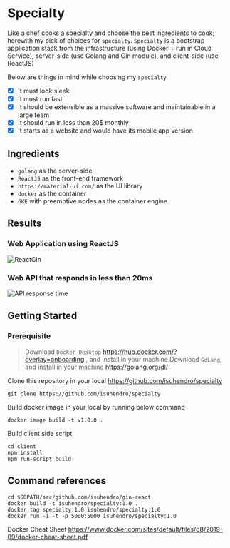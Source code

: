 # Specialty
Like a chef cooks a specialty and choose the best ingredients to cook; herewith my pick of choices for `specialty`.
`Specialty` is a bootstrap application stack from the infrastructure (using Docker + run in Cloud Service), server-side (use Golang and Gin module), and client-side (use ReactJS)

Below are things in mind while choosing my `specialty`
- [x]  It must look sleek
- [x]  It must run fast
- [x]  It should be extensible as a massive software and maintainable in a large team
- [x]  It should run in less than 20\$ monthly
- [x]  It starts as a website and would have its mobile app version

## Ingredients
- `golang` as the server-side
- `ReactJS` as the front-end framework
- `https://material-ui.com/` as the UI library
- `docker` as the container
- `GKE` with preemptive nodes as the container engine

## Results
### Web Application using ReactJS
![ReactGin](https://user-images.githubusercontent.com/241914/73169007-11bf2380-4136-11ea-85e4-24b4379a9495.gif)

### Web API that responds in less than 20ms
![API response time](https://user-images.githubusercontent.com/241914/73164569-2814b180-412d-11ea-9148-08b7f109c58e.gif)

## Getting Started

### Prerequisite
> Download `Docker Desktop` https://hub.docker.com/?overlay=onboarding , and install in your machine
> Download `GoLang`, and install in your machine https://golang.org/dl/

Clone this repository in your local https://github.com/isuhendro/specialty
```
git clone https://github.com/isuhendro/specialty
```

Build docker image in your local by running below command
```
docker image build -t v1.0.0 .
```

Build client side script
```
cd client
npm install
npm run-script build
```

## Command references

```
cd $GOPATH/src/github.com/isuhendro/gin-react
docker build -t isuhendro/specialty:1.0 .
docker tag specialty:1.0 isuhendro/specialty:1.0
docker run -i -t -p 5000:5000 isuhendro/specialty:1.0
```
Docker Cheat Sheet
https://www.docker.com/sites/default/files/d8/2019-09/docker-cheat-sheet.pdf
